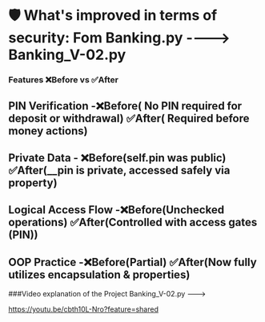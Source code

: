 # 🛡️ What's improved in terms of security: Fom Banking.py ----> Banking_V-02.py 
### Features	❌Before	vs ✅After
## PIN Verification	-❌Before( No PIN required for deposit or withdrawal)	✅After( Required before money actions)
## Private Data	- ❌Before(self.pin was public) ✅After(__pin is private, accessed safely via property)
## Logical Access Flow	-❌Before(Unchecked operations) ✅After(Controlled with access gates (PIN))
## OOP Practice	-❌Before(Partial)  ✅After(Now fully utilizes encapsulation & properties)
###Video explanation of the Project Banking_V-02.py ---> 

https://youtu.be/cbth10L-Nro?feature=shared
